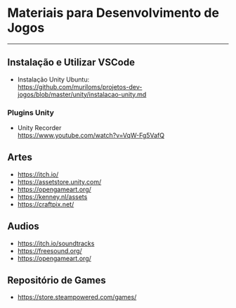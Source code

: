 # Materiais para Desenvolvimento de Jogos
---

## Instalação e Utilizar VSCode
- Instalação Unity Ubuntu: </br>
https://github.com/muriloms/projetos-dev-jogos/blob/master/unity/instalacao-unity.md

### Plugins Unity
- Unity Recorder</br>
https://www.youtube.com/watch?v=VqW-Fg5VafQ
## Artes
- https://itch.io/
- https://assetstore.unity.com/
- https://opengameart.org/
- https://kenney.nl/assets
- https://craftpix.net/


## Audios
- https://itch.io/soundtracks
- https://freesound.org/
- https://opengameart.org/

## Repositório de Games
- https://store.steampowered.com/games/
